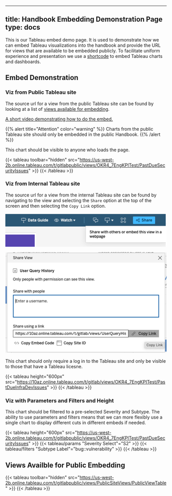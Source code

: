 
---
title: Handbook Embedding Demonstration Page
type: docs
---

This is our Tableau embed demo page.  It is used to demonstrate how we can embed Tableau visualizations into the handbook and provide the URL for views that are available to be embedded publicly.  To facilitate uniform experience and presentation we use a [shortcode](https://handbook.gitlab.com/docs/shortcodes/#tableau-embeds) to embed Tableau charts and dashboards.

## Embed Demonstration

### Viz from Public Tableau site

The source url for a view from the public Tableau site can be found by looking at a list of [views available for embedding](https://handbook.gitlab.com/handbook/business-technology/data-team/platform/tableau/embed-demo/#views-availble-for-public-embedding). 

[A short video demonstrating how to do the embed.](https://youtu.be/Vry_yqUP2C8)


{{% alert title="Attention" color="warning" %}}
Charts from the public Tableau site should only be embedded in the public Handbook.
{{% /alert %}}

This chart should be visible to anyone who loads the page.

{{< tableau toolbar="hidden" src="https://us-west-2b.online.tableau.com/t/gitlabpublic/views/OKR4_7EngKPITest/PastDueSecurityIssues" >}}
{{< /tableau >}}

### Viz from Internal Tableau site

The source url for a view from the internal Tableau site can be found by navigating to the view and selecting the `Share` option at the top of the screen and then selecting the `Copy Link` option.

![](images/tableau_view_share.png)

![](images/tableau_view_link.png)

This chart should only require a log in to the Tableau site and only be visible to those that have a Tableau licesne. 

{{< tableau height="600px" src="https://10az.online.tableau.com/t/gitlab/views/OKR4_7EngKPITest/PastDueInfraDevIssues" >}}
{{< /tableau >}}


### Viz with Parameters and Filters and Height

This chart should be filtered to a pre-selected Severity and Subtype. The ability to use parameters and filters means that we can more flexibly use a single chart to display different cuts in different embeds if needed.

{{< tableau height="600px" src="https://us-west-2b.online.tableau.com/t/gitlabpublic/views/OKR4_7EngKPITest/PastDueSecurityIssues" >}}
  {{< tableau/params "Severity Select"="S2" >}}
  {{< tableau/filters "Subtype Label"="bug::vulnerability" >}}
{{< /tableau >}}


## Views Availble for Public Embedding

{{< tableau toolbar="hidden" src="https://us-west-2b.online.tableau.com/t/gitlabpublic/views/PublicSiteViews/PublicViewTable" >}}
{{< /tableau >}}



